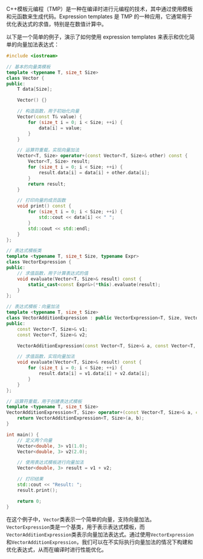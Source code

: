 C++模板元编程（TMP）是一种在编译时进行元编程的技术，其中通过使用模板和元函数来生成代码。Expression templates 是 TMP 的一种应用，它通常用于优化表达式的求值，特别是在数值计算中。

以下是一个简单的例子，演示了如何使用 expression templates 来表示和优化简单的向量加法表达式：

```c++
#include <iostream>

// 基本的向量类模板
template <typename T, size_t Size>
class Vector {
public:
    T data[Size];

    Vector() {}

    // 构造函数，用于初始化向量
    Vector(const T& value) {
        for (size_t i = 0; i < Size; ++i) {
            data[i] = value;
        }
    }

    // 运算符重载，实现向量加法
    Vector<T, Size> operator+(const Vector<T, Size>& other) const {
        Vector<T, Size> result;
        for (size_t i = 0; i < Size; ++i) {
            result.data[i] = data[i] + other.data[i];
        }
        return result;
    }

    // 打印向量的成员函数
    void print() const {
        for (size_t i = 0; i < Size; ++i) {
            std::cout << data[i] << " ";
        }
        std::cout << std::endl;
    }
};

// 表达式模板类
template <typename T, size_t Size, typename Expr>
class VectorExpression {
public:
    // 求值函数，用于计算表达式的值
    void evaluate(Vector<T, Size>& result) const {
        static_cast<const Expr&>(*this).evaluate(result);
    }
};

// 表达式模板：向量加法
template <typename T, size_t Size>
class VectorAdditionExpression : public VectorExpression<T, Size, VectorAdditionExpression<T, Size>> {
public:
    const Vector<T, Size>& v1;
    const Vector<T, Size>& v2;

    VectorAdditionExpression(const Vector<T, Size>& a, const Vector<T, Size>& b) : v1(a), v2(b) {}

    // 求值函数，实现向量加法
    void evaluate(Vector<T, Size>& result) const {
        for (size_t i = 0; i < Size; ++i) {
            result.data[i] = v1.data[i] + v2.data[i];
        }
    }
};

// 运算符重载，用于创建表达式模板
template <typename T, size_t Size>
VectorAdditionExpression<T, Size> operator+(const Vector<T, Size>& a, const Vector<T, Size>& b) {
    return VectorAdditionExpression<T, Size>(a, b);
}

int main() {
    // 定义两个向量
    Vector<double, 3> v1(1.0);
    Vector<double, 3> v2(2.0);

    // 使用表达式模板进行向量加法
    Vector<double, 3> result = v1 + v2;

    // 打印结果
    std::cout << "Result: ";
    result.print();

    return 0;
}

```

在这个例子中，`Vector`类表示一个简单的向量，支持向量加法。`VectorExpression`类是一个基类，用于表示表达式模板，而`VectorAdditionExpression`类表示向量加法表达式。通过使用`VectorExpression`和`VectorAdditionExpression`，我们可以在不实际执行向量加法的情况下构建和优化表达式，从而在编译时进行性能优化。